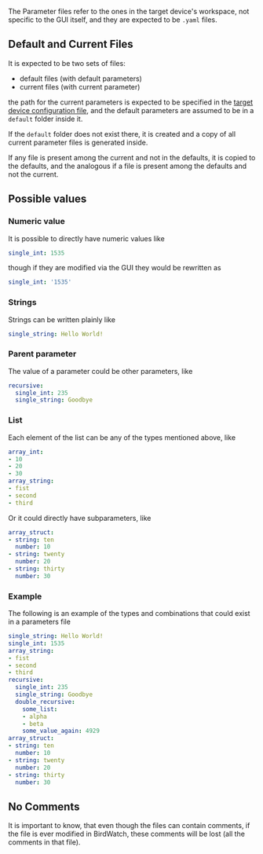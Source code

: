 The Parameter files refer to the ones in the target device's workspace, not specific to the GUI itself, and they are expected to be `.yaml` files.

## Default and Current Files

It is expected to be two sets of files:
- default files (with default parameters)
- current files (with current parameter)

the path for the current parameters is expected to be specified in the [target device configuration file](target-device-config.md), and the default parameters are assumed to be in a `default` folder inside it.

If the `default` folder does not exist there, it is created and a copy of all current parameter files is generated inside.

If any file is present among the current and not in the defaults, it is copied to the defaults, and the analogous if a file is present among the defaults and not the current.

## Possible values

### Numeric value

It is possible to directly have numeric values like
```yaml
single_int: 1535
```
though if they are modified via the GUI they would be rewritten as
```yaml
single_int: '1535'
```

### Strings

Strings can be written plainly like
```yaml
single_string: Hello World!
```

### Parent parameter

The value of a parameter could be other parameters, like
```yaml
recursive:
  single_int: 235
  single_string: Goodbye
```

### List

Each element of the list can be any of the types mentioned above, like
```yaml
array_int:
- 10
- 20
- 30
array_string:
- fist
- second
- third
```
Or it could directly have subparameters, like
```yaml
array_struct:
- string: ten
  number: 10
- string: twenty
  number: 20
- string: thirty
  number: 30
```

### Example

The following is an example of the types and combinations that could exist in a parameters file
```yaml
single_string: Hello World!
single_int: 1535
array_string:
- fist
- second
- third
recursive:
  single_int: 235
  single_string: Goodbye
  double_recursive:
    some_list:
    - alpha
    - beta
    some_value_again: 4929
array_struct:
- string: ten
  number: 10
- string: twenty
  number: 20
- string: thirty
  number: 30
```

## No Comments

It is important to know, that even though the files can contain comments, if the file is ever modified in BirdWatch, these comments will be lost (all the comments in that file).